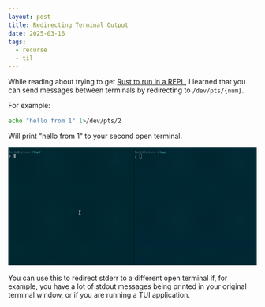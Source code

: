 ```yaml
---
layout: post
title: Redirecting Terminal Output
date: 2025-03-16
tags:
  - recurse
  - til
---
```

While reading about trying to get [Rust to run in a REPL](https://github.com/sigmaSd/IRust?tab=readme-ov-file#faq), I learned that you can send messages between terminals by redirecting to `/dev/pts/{num}`. 

For example:
```bash
echo "hello from 1" 1>/dev/pts/2
```

Will print "hello from 1" to your second open terminal.

![](/assets/images/output.gif)

You can use this to redirect stderr to a different open terminal if, for example, you have a lot of stdout messages being printed in your original terminal window, or if you are running a TUI application.